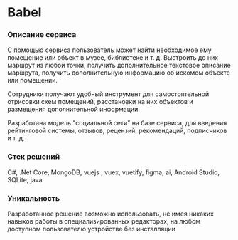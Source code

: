 # Babel

### Описание сервиса

С помощью сервиса пользователь может найти необходимое ему помещение или объект в музее, библиотеке и т. д. Выстроить до них маршрут из любой точки, получить дополнительное текстовое описание маршрута, получить дополнительную информацию об искомом объекте или помещении.

Сотрудники получают удобный инструмент для самостоятельной отрисовки схем помещений, расстановки на них объектов и размещения дополнительной информации.

Разработана модель "социальной сети" на базе сервиса, для введения рейтинговой системы, отзывов, рецензий, рекомендаций, подписчиков и т. д.

### Стек решений
C#, .Net Core, MongoDB, vuejs , vuex, vuetify, figma, ai, Android Studio, SQLite, java

### Уникальность
Разработанное решение возможно использовать, не имея никаких навыков работы в специализированных редакторах, на любом доступном пользователю устройстве без инсталляции